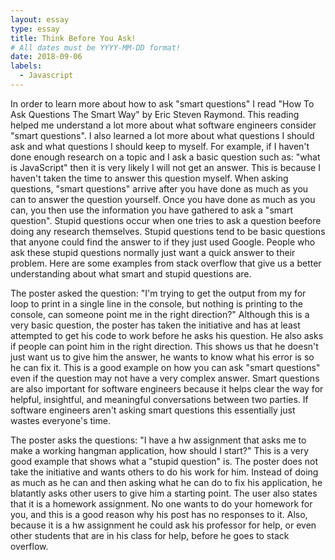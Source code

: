 ```yaml
---
layout: essay
type: essay
title: Think Before You Ask!
# All dates must be YYYY-MM-DD format!
date: 2018-09-06
labels:
  - Javascript
---
```

In order to learn more about how to ask "smart questions" I read "How To Ask Questions The Smart Way" by Eric Steven Raymond. This reading helped me understand a lot more about what software engineers consider "smart questions". I also learned a lot more about what questions I should ask and what questions I should keep to myself. For example, if I haven't done enough research on a topic and I ask a basic question such as: "what is JavaScript" then it is very likely I will not get an answer. This is because I haven't taken the time to answer this question myself. When asking questions, "smart questions" arrive after you have done as much as you can to answer the question yourself. Once you have done as much as you can, you then use the information you have gathered to ask a "smart question". Stupid questions occur when one tries to ask a question beefore doing any research themselves. Stupid questions tend to be basic questions that anyone could find the answer to if they just used Google. People who ask these stupid questions normally just want a quick answer to their problem. Here are some examples from stack overflow that give us a better understanding about what smart and stupid questions are.

The poster asked the question: "I'm trying to get the output from my for loop to print in a single line in the console, but nothing is printing to the console, can someone point me in the right direction?" Although this is a very basic question, the poster has taken the initiative and has at least attempted to get his code to work before he asks his question. He also asks if people can point him in the right direction. This shows us that he doesn't just want us to give him the answer, he wants to know what his error is so he can fix it. This is a good example on how you can ask "smart questions" even if the question may not have a very complex answer. Smart questions are also important for software engineers because it helps clear the way for helpful, insightful, and meaningful conversations between two parties. If software engineers aren't asking smart questions this essentially just wastes everyone's time.

The poster asks the questions: "I have a hw assignment that asks me to make a working hangman application, how should I start?" This is a very good example that shows what a "stupid question" is. The poster does not take the initiative and wants others to do his work for him. Instead of doing as much as he can and then asking what he can do to fix his application, he blatantly asks other users to give him a starting point. The user also states that it is a homework assignment. No one wants to do your homework for you, and this is a good reason why his post has no responses to it. Also, because it is a hw assignment he could ask his professor for help, or even other students that are in his class for help, before he goes to stack overflow. 


